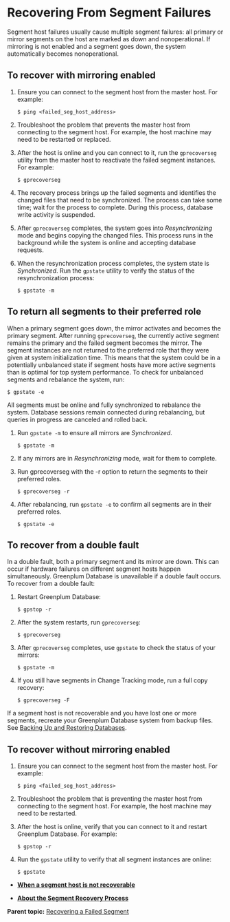 # Recovering From Segment Failures 

Segment host failures usually cause multiple segment failures: all primary or mirror segments on the host are marked as down and nonoperational. If mirroring is not enabled and a segment goes down, the system automatically becomes nonoperational.

## To recover with mirroring enabled 

1.  Ensure you can connect to the segment host from the master host. For example:

    ```
    $ ping <failed_seg_host_address>
    ```

2.  Troubleshoot the problem that prevents the master host from connecting to the segment host. For example, the host machine may need to be restarted or replaced.
3.  After the host is online and you can connect to it, run the `gprecoverseg` utility from the master host to reactivate the failed segment instances. For example:

    ```
    $ gprecoverseg
    ```

4.  The recovery process brings up the failed segments and identifies the changed files that need to be synchronized. The process can take some time; wait for the process to complete. During this process, database write activity is suspended.
5.  After `gprecoverseg` completes, the system goes into *Resynchronizing* mode and begins copying the changed files. This process runs in the background while the system is online and accepting database requests.
6.  When the resynchronization process completes, the system state is *Synchronized*. Run the `gpstate` utility to verify the status of the resynchronization process:

    ```
    $ gpstate -m
    ```


## To return all segments to their preferred role 

When a primary segment goes down, the mirror activates and becomes the primary segment. After running `gprecoverseg`, the currently active segment remains the primary and the failed segment becomes the mirror. The segment instances are not returned to the preferred role that they were given at system initialization time. This means that the system could be in a potentially unbalanced state if segment hosts have more active segments than is optimal for top system performance. To check for unbalanced segments and rebalance the system, run:

```
$ gpstate -e
```

All segments must be online and fully synchronized to rebalance the system. Database sessions remain connected during rebalancing, but queries in progress are canceled and rolled back.

1.  Run `gpstate -m` to ensure all mirrors are *Synchronized*.

    ```
    $ gpstate -m
    ```

2.  If any mirrors are in *Resynchronizing* mode, wait for them to complete.
3.  Run gprecoverseg with the -r option to return the segments to their preferred roles.

    ```
    $ gprecoverseg -r
    ```

4.  After rebalancing, run `gpstate -e` to confirm all segments are in their preferred roles.

    ```
    $ gpstate -e
    ```


## To recover from a double fault 

In a double fault, both a primary segment and its mirror are down. This can occur if hardware failures on different segment hosts happen simultaneously. Greenplum Database is unavailable if a double fault occurs. To recover from a double fault:

1.  Restart Greenplum Database:

    ```
    $ gpstop -r
    ```

2.  After the system restarts, run `gprecoverseg`:

    ```
    $ gprecoverseg
    ```

3.  After `gprecoverseg` completes, use `gpstate` to check the status of your mirrors:

    ```
    $ gpstate -m
    ```

4.  If you still have segments in Change Tracking mode, run a full copy recovery:

    ```
    $ gprecoverseg -F
    ```


If a segment host is not recoverable and you have lost one or more segments, recreate your Greenplum Database system from backup files. See [Backing Up and Restoring Databases](../../managing/backup-main.html).

## To recover without mirroring enabled 

1.  Ensure you can connect to the segment host from the master host. For example:

    ```
    $ ping <failed_seg_host_address>
    ```

2.  Troubleshoot the problem that is preventing the master host from connecting to the segment host. For example, the host machine may need to be restarted.
3.  After the host is online, verify that you can connect to it and restart Greenplum Database. For example:

    ```
    $ gpstop -r
    ```

4.  Run the `gpstate` utility to verify that all segment instances are online:

    ```
    $ gpstate
    ```


-   **[When a segment host is not recoverable](../../highavail/topics/g-when-a-segment-host-is-not-recoverable.html)**  

-   **[About the Segment Recovery Process](../../highavail/topics/gprecover-steps.html)**  


**Parent topic:** [Recovering a Failed Segment](../../highavail/topics/g-recovering-a-failed-segment.html)

